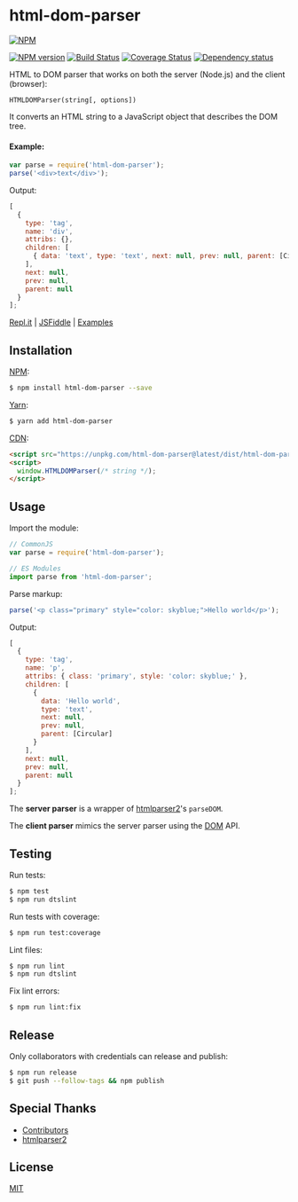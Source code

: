 # html-dom-parser

[![NPM](https://nodei.co/npm/html-dom-parser.png)](https://nodei.co/npm/html-dom-parser/)

[![NPM version](https://img.shields.io/npm/v/html-dom-parser.svg)](https://www.npmjs.com/package/html-dom-parser)
[![Build Status](https://travis-ci.org/remarkablemark/html-dom-parser.svg?branch=master)](https://travis-ci.org/remarkablemark/html-dom-parser)
[![Coverage Status](https://coveralls.io/repos/github/remarkablemark/html-dom-parser/badge.svg?branch=master)](https://coveralls.io/github/remarkablemark/html-dom-parser?branch=master)
[![Dependency status](https://david-dm.org/remarkablemark/html-dom-parser.svg)](https://david-dm.org/remarkablemark/html-dom-parser)

HTML to DOM parser that works on both the server (Node.js) and the client (browser):

```
HTMLDOMParser(string[, options])
```

It converts an HTML string to a JavaScript object that describes the DOM tree.

#### Example:

```js
var parse = require('html-dom-parser');
parse('<div>text</div>');
```

Output:

```js
[
  {
    type: 'tag',
    name: 'div',
    attribs: {},
    children: [
      { data: 'text', type: 'text', next: null, prev: null, parent: [Circular] }
    ],
    next: null,
    prev: null,
    parent: null
  }
];
```

[Repl.it](https://repl.it/@remarkablemark/html-dom-parser) | [JSFiddle](https://jsfiddle.net/remarkablemark/ff9yg1yz/) | [Examples](https://github.com/remarkablemark/html-dom-parser/tree/master/examples)

## Installation

[NPM](https://www.npmjs.com/package/html-dom-parser):

```sh
$ npm install html-dom-parser --save
```

[Yarn](https://yarnpkg.com/package/html-dom-parser):

```sh
$ yarn add html-dom-parser
```

[CDN](https://unpkg.com/html-dom-parser/):

```html
<script src="https://unpkg.com/html-dom-parser@latest/dist/html-dom-parser.js"></script>
<script>
  window.HTMLDOMParser(/* string */);
</script>
```

## Usage

Import the module:

```js
// CommonJS
var parse = require('html-dom-parser');

// ES Modules
import parse from 'html-dom-parser';
```

Parse markup:

```js
parse('<p class="primary" style="color: skyblue;">Hello world</p>');
```

Output:

```js
[
  {
    type: 'tag',
    name: 'p',
    attribs: { class: 'primary', style: 'color: skyblue;' },
    children: [
      {
        data: 'Hello world',
        type: 'text',
        next: null,
        prev: null,
        parent: [Circular]
      }
    ],
    next: null,
    prev: null,
    parent: null
  }
];
```

The **server parser** is a wrapper of [htmlparser2](https://github.com/fb55/htmlparser2)'s `parseDOM`.

The **client parser** mimics the server parser using the [DOM](https://developer.mozilla.org/docs/Web/API/Document_Object_Model/Introduction) API.

## Testing

Run tests:

```sh
$ npm test
$ npm run dtslint
```

Run tests with coverage:

```sh
$ npm run test:coverage
```

Lint files:

```sh
$ npm run lint
$ npm run dtslint
```

Fix lint errors:

```sh
$ npm run lint:fix
```

## Release

Only collaborators with credentials can release and publish:

```sh
$ npm run release
$ git push --follow-tags && npm publish
```

## Special Thanks

- [Contributors](https://github.com/remarkablemark/html-dom-parser/graphs/contributors)
- [htmlparser2](https://github.com/fb55/htmlparser2)

## License

[MIT](https://github.com/remarkablemark/html-dom-parser/blob/master/LICENSE)
